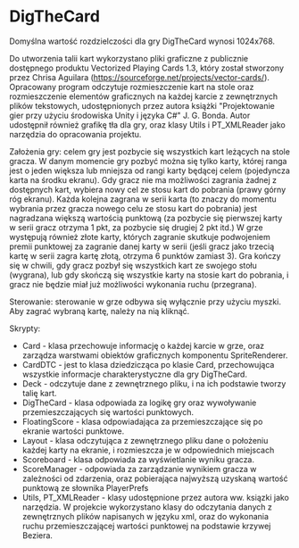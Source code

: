 # DigTheCard
Domyślna wartość rozdzielczości dla gry DigTheCard wynosi 1024x768.

Do utworzenia talii kart wykorzystano pliki graficzne z publicznie dostępnego produktu Vectorized Playing Cards 1.3, który został stworzony przez Chrisa Aguilara (https://sourceforge.net/projects/vector-cards/). 
Opracowany program odczytuje rozmieszczenie kart na stole oraz rozmieszczenie elementów graficznych na każdej karcie z zewnętrznych plików tekstowych, udostępnionych przez autora książki "Projektowanie gier przy użyciu środowiska Unity i języka C#" J. G. Bonda. Autor udostępnił również grafikę tła dla gry, oraz klasy Utils i PT_XMLReader jako narzędzia do opracowania projektu.

Założenia gry: celem gry jest pozbycie się wszystkich kart leżących na stole gracza. W danym momencie gry pozbyć można się tylko karty, której ranga jest o jeden większa lub mniejsza od rangi karty będącej celem (pojedyncza karta na środku ekranu). Gdy gracz nie ma możliwości zagrania żadnej z dostępnych kart, wybiera nowy cel ze stosu kart do pobrania (prawy górny róg ekranu). Każda kolejna zagrana w serii karta (to znaczy do momentu wybrania przez gracza nowego celu ze stosu kart do pobrania) jest nagradzana większą wartością punktową (za pozbycie się pierwszej karty w serii gracz otrzyma 1 pkt, za pozbycie się drugiej 2 pkt itd.)
W grze występują również złote karty, których zagranie skutkuje podwojeniem premii punktowej za zagranie danej karty w serii (jeśli gracz jako trzecią kartę w serii zagra kartę złotą, otrzyma 6 punktów zamiast 3). 
Gra kończy się w chwili, gdy gracz pozbył się wszystkich kart ze swojego stołu (wygrana), lub gdy skończą się wszystkie karty na stosie kart do pobrania, i gracz nie będzie miał już możliwości wykonania ruchu (przegrana).

Sterowanie: sterowanie w grze odbywa się wyłącznie przy użyciu myszki. Aby zagrać wybraną kartę, należy na nią kliknąć.

Skrypty:
- Card - klasa przechowuje informację o każdej karcie w grze, oraz zarządza warstwami obiektów graficznych komponentu SpriteRenderer.
- CardDTC - jest to klasa dziedzicząca po klasie Card, przechowująca wszystkie informacje charakterystyczne dla gry DigTheCard.
- Deck - odczytuje dane z zewnętrznego pliku, i na ich podstawie tworzy talię kart.
- DigTheCard - klasa odpowiada za logikę gry oraz wywoływanie przemieszczających się wartości punktowych.
- FloatingScore - klasa odpowiadająca za przemieszczające się po ekranie wartości punktowe.
- Layout - klasa odczytująca z zewnętrznego pliku dane o położeniu każdej karty na ekranie, i rozmieszcza je w odpowiednich miejscach
- Scoreboard - klasa odpowiada za wyświetlanie wyniku gracza.
- ScoreManager - odpowiada za zarządzanie wynikiem gracza w zależności od zdarzenia, oraz pobierająca najwyższą uzyskaną wartość punktową ze słownika PlayerPrefs
- Utils, PT_XMLReader - klasy udostępnione przez autora ww. ksiązki jako narzędzia. W projekcie wykorzystano klasy do odczytania danych z zewnętrznych plików napisanych w języku xml, oraz do wykonania ruchu przemieszczającej wartości punktowej na podstawie krzywej Beziera.
